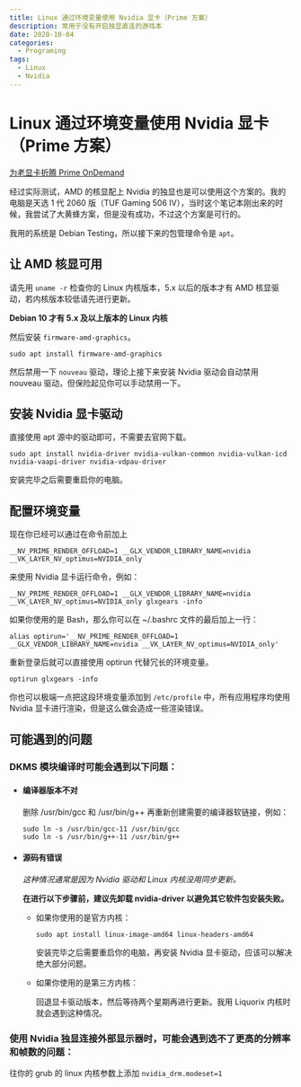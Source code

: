 ```yaml
---
title: Linux 通过环境变量使用 Nvidia 显卡（Prime 方案）
description: 常用于没有开启独显直连的游戏本
date: 2020-10-04
categories:
  - Programing
tags:
  - Linux
  - Nvidia
---
```


# Linux 通过环境变量使用 Nvidia 显卡（Prime 方案）

[为老显卡折腾 Prime OnDemand](https://zhuanlan.zhihu.com/p/355814581)

经过实际测试，AMD 的核显配上 Nvidia 的独显也是可以使用这个方案的。我的电脑是天选 1 代 2060 版（TUF Gaming 506 IV），当时这个笔记本刚出来的时候，我尝试了大黄蜂方案，但是没有成功，不过这个方案是可行的。

我用的系统是 Debian Testing，所以接下来的包管理命令是 `apt`。

## 让 AMD 核显可用

请先用 `uname -r` 检查你的 Linux 内核版本，5.x 以后的版本才有 AMD 核显驱动，若内核版本较低请先进行更新。

**Debian 10 才有 5.x 及以上版本的 Linux 内核**

然后安装 `firmware-amd-graphics`。

```
sudo apt install firmware-amd-graphics
```

然后禁用一下 `nouveau` 驱动，理论上接下来安装 Nvidia 驱动会自动禁用 nouveau 驱动，但保险起见你可以手动禁用一下。

## 安装 Nvidia 显卡驱动

直接使用 apt 源中的驱动即可，不需要去官网下载。

```
sudo apt install nvidia-driver nvidia-vulkan-common nvidia-vulkan-icd nvidia-vaapi-driver nvidia-vdpau-driver
```

安装完毕之后需要重启你的电脑。

## 配置环境变量

现在你已经可以通过在命令前加上

```
__NV_PRIME_RENDER_OFFLOAD=1 __GLX_VENDOR_LIBRARY_NAME=nvidia __VK_LAYER_NV_optimus=NVIDIA_only
```

来使用 Nvidia 显卡运行命令，例如：

```
__NV_PRIME_RENDER_OFFLOAD=1 __GLX_VENDOR_LIBRARY_NAME=nvidia __VK_LAYER_NV_optimus=NVIDIA_only glxgears -info
```

如果你使用的是 Bash，那么你可以在 ~/.bashrc 文件的最后加上一行：

```
alias optirun='__NV_PRIME_RENDER_OFFLOAD=1 __GLX_VENDOR_LIBRARY_NAME=nvidia __VK_LAYER_NV_optimus=NVIDIA_only'
```

重新登录后就可以直接使用 optirun 代替冗长的环境变量。

```
optirun glxgears -info
```

你也可以极端一点把这段环境变量添加到 `/etc/profile` 中，所有应用程序均使用 Nvidia 显卡进行渲染，但是这么做会造成一些渲染错误。

## 可能遇到的问题

### DKMS 模块编译时可能会遇到以下问题：

- #### 编译器版本不对

  删除 /usr/bin/gcc 和 /usr/bin/g++ 再重新创建需要的编译器软链接，例如：

  ```
  sudo ln -s /usr/bin/gcc-11 /usr/bin/gcc
  sudo ln -s /usr/bin/g++-11 /usr/bin/g++
  ```

- #### 源码有错误

  _这种情况通常是因为 Nvidia 驱动和 Linux 内核没用同步更新。_

  **在进行以下步骤前，建议先卸载 nvidia-driver 以避免其它软件包安装失败。**

  - 如果你使用的是官方内核：

    ```
    sudo apt install linux-image-amd64 linux-headers-amd64
    ```

    安装完毕之后需要重启你的电脑，再安装 Nvidia 显卡驱动，应该可以解决绝大部分问题。

  - 如果你使用的是第三方内核：

    回退显卡驱动版本，然后等待两个星期再进行更新。我用 Liquorix 内核时就会遇到这种情况。

### 使用 Nvidia 独显连接外部显示器时，可能会遇到选不了更高的分辨率和帧数的问题：

往你的 grub 的 linux 内核参数上添加 `nvidia_drm.modeset=1`
